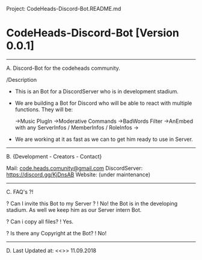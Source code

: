 Project: CodeHeads-Discord-Bot.README.md

# CodeHeads-Discord-Bot [Version 0.0.1]

---------------------------------------

A. Discord-Bot for the codeheads community.

 /Description


  -  This is an Bot for a DiscordServer who is in development stadium.
  -  We are building a Bot for Discord who will be able to react with
multiple functions.
     They will be:

      ->Music PlugIn
      ->Moderative Commands
      ->BadWords Filter
      ->AnEmbed with any ServerInfos / MemberInfos / RoleInfos
      ->

  - We are working at it as fast as we can to get him ready to use in Server.

---------------------------------------------------------------------------------------------------------------------

B. {Development - Creators - Contact}


Mail: code.heads.comunity@gmail.com
DiscordServer: https://discord.gg/KjDnsAB
Website: (under maintenance)

---------------------------------------------------------------------------------------------------------------------

C. FAQ's ?!

?
Can I invite this Bot to my Server ?
!
No! the Bot is in the developing stadium. As well we keep him as our
Server intern Bot.

?
Can i copy all files?
!
Yes.

?
Is there any Copyright at the Bot?
!
No!

---------------------------------------------------------------------------------------------------------------------

D. Last Updated at: <<>> 11.09.2018
